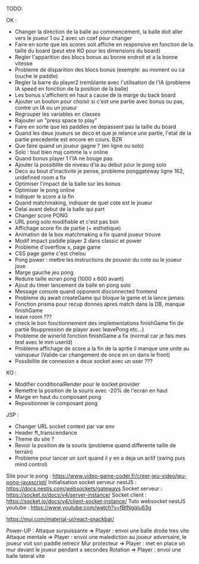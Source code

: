 TODO:

OK :
- Changer la direction de la balle au commencement, la balle doit aller vers le joueur 1 ou 2 avec un coef pour changer
- Faire en sorte que les scores soit affiche en responsive en fonction de la taille du board (peut etre KO pour les dimensions du board)
- Regler l'apparition des blocs bonus au bonne endroit et a la bonne vitesse
- Probleme de disparition des blocs bonus (exemple: au moment ou ca touche le paddle)
- Regler la barre du player2 tremblante avec l'utilisation de l'IA (probleme IA speed en fonction de la position de la balle)
- Les bonus s'affichent en haut a cause de la marge du back board
- Ajouter un bouton pour choisir si c'est une partie avec bonus ou pas, contre un IA ou un joueur
- Regrouper les variables en classes
- Rajouter un "press space to play"
- Faire en sorte que les paddles ne depassent pas la taille du board
- Quand les deux joueurs se deco et que je relance une partie, l'etat de la partie precedente est encore en cours. BZR
- Que faire quand un joueur gagne ? (en ligne ou solo)
- Solo : tout bien maj comme la v online
- Quand bonus player 1 l'IA ne bouge pas
- Ajouter la possiblite de niveau d'ia au debut pour le pong solo
- Deco au bout d'inactivite je pense, probleme ponggateway ligne 162, undefined room a fix
- Optimiser l'impact de la balle sur les bonus
- Optimiser le pong online
- Indiquer le score a la fin
- Quand matchmaking, indiquer de quel cote est le joueur
- Delai avant debut de la balle qui part
- Changer score PONG
- URL pong solo modifiable et c'est pas bon
- Affichage score fin de partie (+ esthetique)
- Animation de la box matchmaking a fix quand joueur trouve
- Modif impact paddle player 2 dans classic et power
- Probleme d'overflow x, page game
- CSS page game c'est chelou
- Pong power : mettre les instructions de pouvoir du cote ou le joueur joue
- Marge gauche jeu pong
- Reduire taille ecran pong (1000 x 600 avant)
- Ajout du timer lancement de balle en pong solo
- Message console quand opponent disconnected frontend
- Probleme du await createGame qui bloque la game et la lance jamais
- Fonction prisma pour recup donnes apres match dans la DB, manque finishGame
- leave room ???
- check le bon fonctionnement des implementations finishGame fin de partie 9suppression de player avec leavePong etc...)
- Probleme de winerId fonction finishGame a fix (normal car je fais mes test avec le mm userId)
- Probleme affichage de score a la fin de la aprtie il manque une unite au vainqueur (Valide car changement de once en on dans le front)
- Possibilite de connexion a deux socket avec un user ???

KO :

- Modifier conditionalRender pour le socket provider 
- Remettre la position de la souris avec -20% de l'ecran en haut
- Marge en haut du composant pong
- Repositionner le composant pong

JSP :

- Changer URL socket context par var env
- Header ft_transcendance
- Theme du site ?
- Revoir la position de la souris (probleme quand differente taille de terrain)
- Probleme pour lancer un sort quand il y en a deja un actif (swing puis mind control)


Site pour le pong : https://www.video-game-coder.fr/creer-jeu-video/jeu-pong-javascript/
Initialisation socket serveur nestJS : https://docs.nestjs.com/websockets/gateways
Socket serveur : https://socket.io/docs/v4/server-instance/
Socket client : https://socket.io/docs/v4/client-socket-instance/
Tuto websocket nestJS youtube : https://www.youtube.com/watch?v=fBtNgqIu63g


https://mui.com/material-ui/react-snackbar/

Power-UP :
Attaque surpuissante => Player : envoi une balle droite tres vite
Attaque mentale => Player : envoi une malediction au joueur adversaire, le joueur voit son paddle retrecir
Mur protecteur => Player : met en place un mur devant le joueur pendant x secondes
Rotation => Player : envoi une balle lateral vite